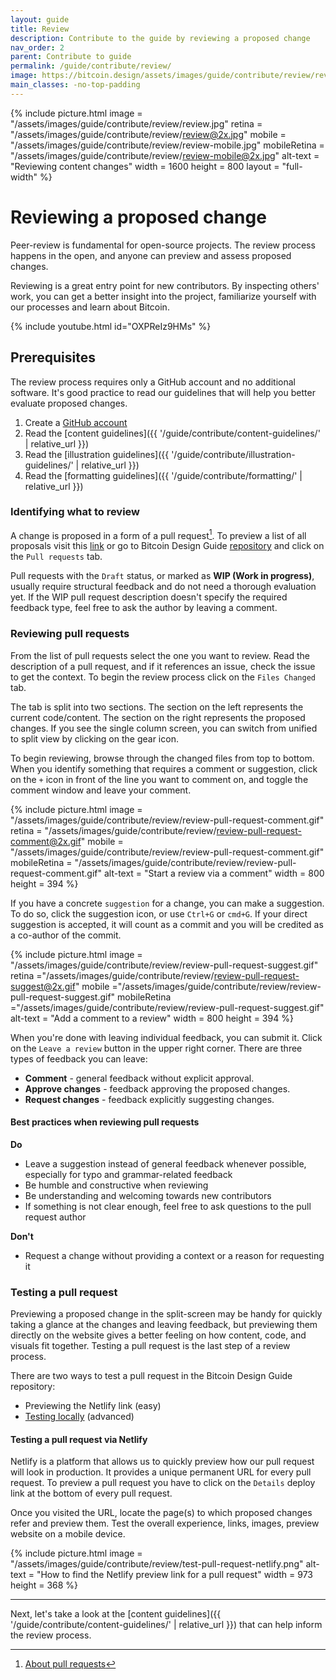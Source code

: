 ```yaml
---
layout: guide
title: Review
description: Contribute to the guide by reviewing a proposed change
nav_order: 2
parent: Contribute to guide
permalink: /guide/contribute/review/
image: https://bitcoin.design/assets/images/guide/contribute/review/review-preview.jpg
main_classes: -no-top-padding
---
```


{% include picture.html
   image = "/assets/images/guide/contribute/review/review.jpg"
   retina = "/assets/images/guide/contribute/review/review@2x.jpg"
   mobile = "/assets/images/guide/contribute/review/review-mobile.jpg"
   mobileRetina = "/assets/images/guide/contribute/review/review-mobile@2x.jpg"
   alt-text = "Reviewing content changes"
   width = 1600
   height = 800
   layout = "full-width"
%}

# Reviewing a proposed change

Peer-review is fundamental for open-source projects. The review process happens in the open, and anyone can preview and assess proposed changes.

Reviewing is a great entry point for new contributors. By inspecting others' work, you can get a better insight into the project, familiarize yourself with our processes and learn about Bitcoin.

{% include youtube.html id="OXPReIz9HMs" %}

## Prerequisites

The review process requires only a GitHub account and no additional software. It's good practice to read our guidelines that will help you better evaluate proposed changes.

1. Create a [GitHub account](https://github.com/)
2. Read the [content guidelines]({{ '/guide/contribute/content-guidelines/' | relative_url }})
3. Read the [illustration guidelines]({{ '/guide/contribute/illustration-guidelines/' | relative_url }})
4. Read the [formatting guidelines]({{ '/guide/contribute/formatting/' | relative_url }})

### Identifying what to review

A change is proposed in a form of a pull request[^1]. To preview a list of all proposals visit this [link](https://github.com/BitcoinDesign/Guide/pulls) or go to Bitcoin Design Guide [repository](https://github.com/BitcoinDesign/Guide/) and click on the `Pull requests` tab.

Pull requests with the `Draft` status, or marked as **WIP (Work in progress)**, usually require structural feedback and do not need a thorough evaluation yet. If the WIP pull request description doesn't specify the required feedback type, feel free to ask the author by leaving a comment.

### Reviewing pull requests

From the list of pull requests select the one you want to review. Read the description of a pull request, and if it references an issue, check the issue to get the context. To begin the review process click on the `Files Changed` tab.

The tab is split into two sections. The section on the left represents the current code/content. The section on the right represents the proposed changes. If you see the single column screen, you can switch from unified to split view by clicking on the gear icon.

To begin reviewing, browse through the changed files from top to bottom. When you identify something that requires a comment or suggestion, click on the `+` icon in front of the line you want to comment on, and toggle the comment window and leave your comment.

{% include picture.html
   image = "/assets/images/guide/contribute/review/review-pull-request-comment.gif"
   retina = "/assets/images/guide/contribute/review/review-pull-request-comment@2x.gif"
   mobile = "/assets/images/guide/contribute/review/review-pull-request-comment.gif"
   mobileRetina = "/assets/images/guide/contribute/review/review-pull-request-comment.gif"
   alt-text = "Start a review via a comment"
   width = 800
   height = 394
%}

If you have a concrete `suggestion` for a change, you can make a suggestion. To do so, click the suggestion icon, or use `Ctrl+G` or `cmd+G`. If your direct suggestion is accepted, it will count as a commit and you will be credited as a co-author of the commit.

{% include picture.html
   image = "/assets/images/guide/contribute/review/review-pull-request-suggest.gif"
   retina ="/assets/images/guide/contribute/review/review-pull-request-suggest@2x.gif"
   mobile ="/assets/images/guide/contribute/review/review-pull-request-suggest.gif"
   mobileRetina ="/assets/images/guide/contribute/review/review-pull-request-suggest.gif"
   alt-text = "Add a comment to a review"
   width = 800
   height = 394
%}

When you're done with leaving individual feedback, you can submit it. Click on the `Leave a review` button in the upper right corner. There are three types of feedback you can leave:

- **Comment** - general feedback without explicit approval.
- **Approve changes** - feedback approving the proposed changes.
- **Request changes** - feedback explicitly suggesting changes.

#### Best practices when reviewing pull requests

**Do**

- Leave a suggestion instead of general feedback whenever possible, especially for typo and grammar-related feedback
- Be humble and constructive when reviewing
- Be understanding and welcoming towards new contributors
- If something is not clear enough, feel free to ask questions to the pull request author

**Don't**
- Request a change without providing a context or a reason for requesting it

### Testing a pull request
Previewing a proposed change in the split-screen may be handy for quickly taking a glance at the changes and leaving feedback, but previewing them directly on the website gives a better feeling on how content, code, and visuals fit together. Testing a pull request is the last step of a review process.

There are two ways to test a pull request in the Bitcoin Design Guide repository:
- Previewing the Netlify link (easy)
- [Testing locally](https://github.com/BitcoinDesign/Guide#how-to-build-and-run-the-site-locally) (advanced)

#### Testing a pull request via Netlify

Netlify is a platform that allows us to quickly preview how our pull request will look in production. It provides a unique permanent URL for every pull request. To preview a pull request you have to click on the `Details` deploy link at the bottom of every pull request.

Once you visited the URL, locate the page(s) to which proposed changes refer and preview them. Test the overall experience, links, images, preview website on a mobile device.

{% include picture.html
   image = "/assets/images/guide/contribute/review/test-pull-request-netlify.png"
   alt-text = "How to find the Netlify preview link for a pull request"
   width = 973
   height = 368
%}

[^1]:[About pull requests](https://docs.github.com/en/github/collaborating-with-issues-and-pull-requests/about-pull-requests)

---

Next, let's take a look at the [content guidelines]({{ '/guide/contribute/content-guidelines/' | relative_url }}) that can help inform the review process.
